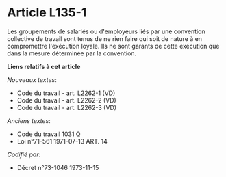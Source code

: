 # Article L135-1

Les groupements de salariés ou d'employeurs liés par une convention collective de travail sont tenus de ne rien faire qui
soit de nature à en compromettre l'exécution loyale. Ils ne sont garants de cette exécution que dans la mesure déterminée par
la convention.

**Liens relatifs à cet article**

_Nouveaux textes_:

  - Code du travail - art. L2262-1 (VD)
  - Code du travail - art. L2262-2 (VD)
  - Code du travail - art. L2262-3 (VD)

_Anciens textes_:

  - Code du travail 1031 Q
  - Loi n°71-561 1971-07-13 ART. 14

_Codifié par_:

  - Décret n°73-1046 1973-11-15
